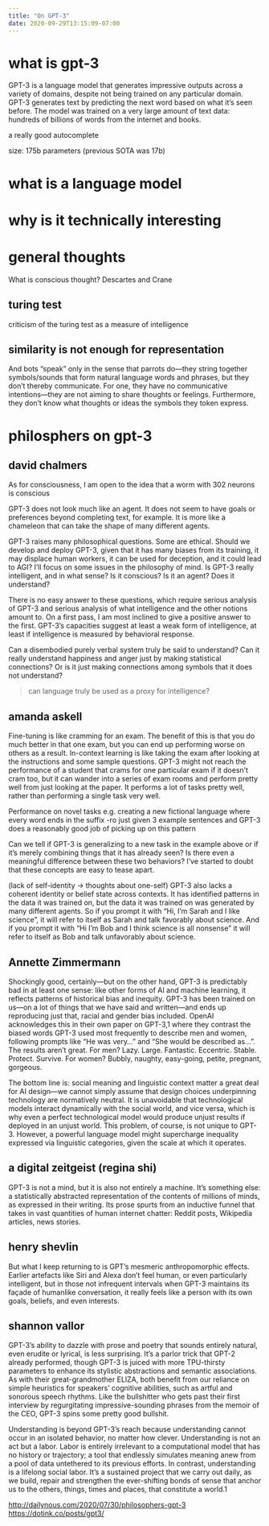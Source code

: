 ```yaml
---
title: "On GPT-3"
date: 2020-09-29T13:15:09-07:00
---
```


# what is gpt-3
GPT-3 is a language model that generates impressive outputs across a variety of domains, despite not being trained on any particular domain. GPT-3 generates text by predicting the next word based on what it’s seen before. The model was trained on a very large amount of text data: hundreds of billions of words from the internet and books.

a really good autocomplete

size: 175b parameters (previous SOTA was 17b)

# what is a language model
# why is it technically interesting

# general thoughts
What is conscious thought?
Descartes and Crane

## turing test
criticism of the turing test as a measure of intelligence

## similarity is not enough for representation
And bots “speak” only in the sense that parrots do—they string together symbols/sounds that form natural language words and phrases, but they don’t thereby communicate. For one, they have no communicative intentions—they are not aiming to share thoughts or feelings. Furthermore, they don’t know what thoughts or ideas the symbols they token express.


# philosphers on gpt-3
## david chalmers
As for consciousness, I am open to the idea that a worm with 302 neurons is conscious

GPT-3 does not look much like an agent. It does not seem to have goals or preferences beyond completing text, for example. It is more like a chameleon that can take the shape of many different agents.

GPT-3 raises many philosophical questions. Some are ethical. Should we develop and deploy GPT-3, given that it has many biases from its training, it may displace human workers, it can be used for deception, and it could lead to AGI? I’ll focus on some issues in the philosophy of mind. Is GPT-3 really intelligent, and in what sense? Is it conscious? Is it an agent? Does it understand?

There is no easy answer to these questions, which require serious analysis of GPT-3 and serious analysis of what intelligence and the other notions amount to. On a first pass, I am most inclined to give a positive answer to the first. GPT-3’s capacities suggest at least a weak form of intelligence, at least if intelligence is measured by behavioral response.

Can a disembodied purely verbal system truly be said to understand? Can it really understand happiness and anger just by making statistical connections? Or is it just making connections among symbols that it does not understand?

> can language truly be used as a proxy for intelligence?

## amanda askell
Fine-tuning is like cramming for an exam. The benefit of this is that you do much better in that one exam, but you can end up performing worse on others as a result. In-context learning is like taking the exam after looking at the instructions and some sample questions. GPT-3 might not reach the performance of a student that crams for one particular exam if it doesn’t cram too, but it can wander into a series of exam rooms and perform pretty well from just looking at the paper. It performs a lot of tasks pretty well, rather than performing a single task very well.

Performance on novel tasks
e.g. creating a new fictional language where every word ends in the suffix -ro
just given 3 example sentences and GPT-3 does a reasonably good job of picking up on this pattern

Can we tell if GPT-3 is generalizing to a new task in the example above or if it’s merely combining things that it has already seen? Is there even a meaningful difference between these two behaviors? I’ve started to doubt that these concepts are easy to tease apart.

(lack of self-identity -> thoughts about one-self)
GPT-3 also lacks a coherent identity or belief state across contexts. It has identified patterns in the data it was trained on, but the data it was trained on was generated by many different agents. So if you prompt it with “Hi, I’m Sarah and I like science”, it will refer to itself as Sarah and talk favorably about science. And if you prompt it with “Hi I’m Bob and I think science is all nonsense” it will refer to itself as Bob and talk unfavorably about science.

## Annette Zimmermann
Shockingly good, certainly—but on the other hand, GPT-3 is predictably bad in at least one sense: like other forms of AI and machine learning, it reflects patterns of historical bias and inequity. GPT-3 has been trained on us—on a lot of things that we have said and written—and ends up reproducing just that, racial and gender bias included. OpenAI acknowledges this in their own paper on GPT-3,1 where they contrast the biased words GPT-3 used most frequently to describe men and women, following prompts like “He was very…” and “She would be described as…”. The results aren’t great. For men? Lazy. Large. Fantastic. Eccentric. Stable. Protect. Survive. For women? Bubbly, naughty, easy-going, petite, pregnant, gorgeous.

The bottom line is: social meaning and linguistic context matter a great deal for AI design—we cannot simply assume that design choices underpinning technology are normatively neutral. It is unavoidable that technological models interact dynamically with the social world, and vice versa, which is why even a perfect technological model would produce unjust results if deployed in an unjust world. This problem, of course, is not unique to GPT-3. However, a powerful language model might supercharge inequality expressed via linguistic categories, given the scale at which it operates.

## a digital zeitgeist (regina shi)
GPT-3 is not a mind, but it is also not entirely a machine. It’s something else: a statistically abstracted representation of the contents of millions of minds, as expressed in their writing. Its prose spurts from an inductive funnel that takes in vast quantities of human internet 
chatter: Reddit posts, Wikipedia articles, news stories.

## henry shevlin
But what I keep returning to is GPT’s mesmeric anthropomorphic effects. Earlier artefacts like Siri and Alexa don’t feel human, or even particularly intelligent, but in those not infrequent intervals when GPT-3 maintains its façade of humanlike conversation, it really feels like a person with its own goals, beliefs, and even interests.

## shannon vallor
GPT-3’s ability to dazzle with prose and poetry that sounds entirely natural, even erudite or lyrical, is less surprising. It’s a parlor trick that GPT-2 already performed, though GPT-3 is juiced with more TPU-thirsty parameters to enhance its stylistic abstractions and semantic associations. As with their great-grandmother ELIZA, both benefit from our reliance on simple heuristics for speakers’ cognitive abilities, such as artful and sonorous speech rhythms. Like the bullshitter who gets past their first interview by regurgitating impressive-sounding phrases from the memoir of the CEO, GPT-3 spins some pretty good bullshit.

Understanding is beyond GPT-3’s reach because understanding cannot occur in an isolated behavior, no matter how clever. Understanding is not an act but a labor. Labor is entirely irrelevant to a computational model that has no history or trajectory; a tool that endlessly simulates meaning anew from a pool of data untethered to its previous efforts. In contrast, understanding is a lifelong social labor. It’s a sustained project that we carry out daily, as we build, repair and strengthen the ever-shifting bonds of sense that anchor us to the others, things, times and places, that constitute a world.1

http://dailynous.com/2020/07/30/philosophers-gpt-3
https://dotink.co/posts/gpt3/